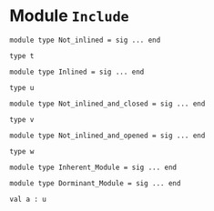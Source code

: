 
# Module `Include`

```
module type Not_inlined = sig ... end
```
```
type t
```
```
module type Inlined = sig ... end
```
```
type u
```
```
module type Not_inlined_and_closed = sig ... end
```
```
type v
```
```
module type Not_inlined_and_opened = sig ... end
```
```
type w
```
```
module type Inherent_Module = sig ... end
```
```
module type Dorminant_Module = sig ... end
```
```
val a : u
```